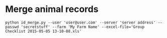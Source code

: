 # Merge animal records

    python id_merge.py --user 'user@user.com' --server 'server address' --passwd 'secretstuff' --farm 'My Farm Name' --excel-file='Group Checklist 2015-05-05 13-10-08.xls'

